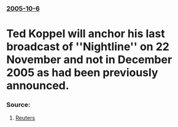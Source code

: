 ### [2005-10-6](/news/2005/10/6/index.md)

#  Ted Koppel will anchor his last broadcast of ''Nightline'' on 22 November and not in December 2005 as had been previously announced. 




### Source:

1. [Reuters](http://olympics.reuters.com/news/newsArticle.aspx?type=entertainmentNews&storyID=2005-10-07T011032Z_01_YUE704163_RTRUKOC_0_US-MEDIA-KOPPEL.xml)
